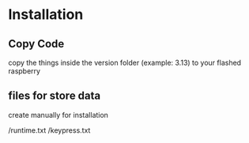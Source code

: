 # Installation

## Copy Code 

copy the things inside the version folder (example: 3.13) to your flashed raspberry


## files for store data

create manually for installation

/runtime.txt
/keypress.txt
